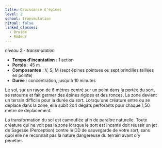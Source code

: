 ```yaml
---
title: Croissance d'épines
level: 2
school: transmutation
ritual: false
linked_classes:
  - Druide
  - Rôdeur
---
```

*niveau 2 - transmutation*

- **Temps d'incantation** : 1 action
- **Portée** : 45 m
- **Composantes** : V, S, M (sept épines pointues ou sept brindilles taillées en pointe)
- **Durée** : concentration, jusqu'à 10 minutes

Le sol, sur un rayon de 6 mètres centré sur un point dans la portée du sort, se retourne et fait germer des épines rigides et des ronces. La zone devient un terrain difficile pour la durée du sort. Lorsqu'une créature entre ou se déplace dans la zone, elle subit 2d4 dégâts perforants pour chaque 1,50 mètre de déplacement.

La transformation du sol est camouflée afin de paraître naturelle. Toute créature qui ne voit pas la zone lorsque le sort est incanté doit réussir un jet de Sagesse (Perception) contre le DD de sauvegarde de votre sort, sans quoi elle ne reconnait pas la nature dangereuse du terrain avant d'y pénétrer.